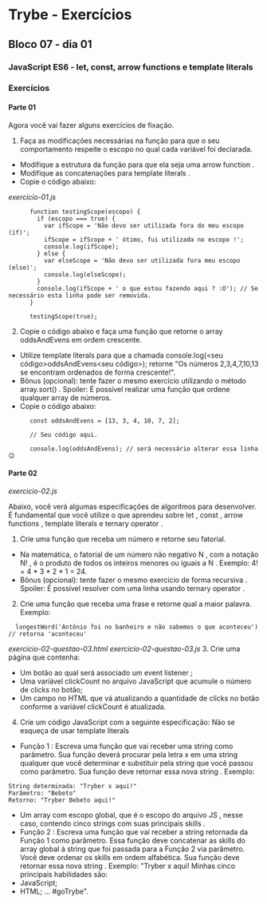 # Trybe - Exercícios
## Bloco 07 - dia 01
### JavaScript ES6 - let, const, arrow functions e template literals

### Exercícios

#### Parte 01

Agora você vai fazer alguns exercícios de fixação.

1. Faça as modificações necessárias na função para que o seu comportamento respeite o escopo no qual cada variável foi declarada.
  - Modifique a estrutura da função para que ela seja uma arrow function .
  - Modifique as concatenações para template literals .
  - Copie o código abaixo:

_exercicio-01.js_
```
      function testingScope(escopo) {
        if (escopo === true) {
          var ifScope = 'Não devo ser utilizada fora do meu escopo (if)';
          ifScope = ifScope + ' ótimo, fui utilizada no escopo !';
          console.log(ifScope);
        } else {
          var elseScope = 'Não devo ser utilizada fora meu escopo (else)';
          console.log(elseScope);
        }
        console.log(ifScope + ' o que estou fazendo aqui ? :O'); // Se necessário esta linha pode ser removida.
      }

      testingScope(true);
```

2. Copie o código abaixo e faça uma função que retorne o array oddsAndEvens em ordem crescente.
  - Utilize template literals para que a chamada console.log(<seu código>oddsAndEvens<seu código>); retorne "Os números 2,3,4,7,10,13 se encontram ordenados de forma crescente!".
  - Bônus (opcional): tente fazer o mesmo exercício utilizando o método array.sort() . Spoiler: É possível realizar uma função que ordene qualquer array de números.
  - Copie o código abaixo:

```
      const oddsAndEvens = [13, 3, 4, 10, 7, 2];

      // Seu código aqui.

      console.log(oddsAndEvens); // será necessário alterar essa linha 😉
```

#### Parte 02
_exercicio-02.js_

Abaixo, você verá algumas especificações de algoritmos para desenvolver. É fundamental que você utilize o que aprendeu sobre let , const , arrow functions , template literals e ternary operator .

1. Crie uma função que receba um número e retorne seu fatorial.
  - Na matemática, o fatorial de um número não negativo N , com a notação N! , é o produto de todos os inteiros menores ou iguais a N . Exemplo: 4! = 4 * 3 * 2 * 1 = 24.
  - Bônus (opcional): tente fazer o mesmo exercício de forma recursiva . Spoiler: É possível resolver com uma linha usando ternary operator .

2. Crie uma função que receba uma frase e retorne qual a maior palavra.
  Exemplo:

```
  longestWord('Antônio foi no banheiro e não sabemos o que aconteceu') // retorna 'aconteceu'
```

_exercicio-02-questao-03.html_
_exercicio-02-questao-03.js_
3. Crie uma página que contenha:
  - Um botão ao qual será associado um event listener ;
  - Uma variável clickCount no arquivo JavaScript que acumule o número de clicks no botão;
  - Um campo no HTML que vá atualizando a quantidade de clicks no botão conforme a variável clickCount é atualizada.

4. Crie um código JavaScript com a seguinte especificação:
Não se esqueça de usar template literals
  - Função 1 : Escreva uma função que vai receber uma string como parâmetro. Sua função deverá procurar pela letra x em uma string qualquer que você determinar e substituir pela string que você passou como parâmetro. Sua função deve retornar essa nova string .
  Exemplo:
```
String determinada: "Tryber x aqui!"
Parâmetro: "Bebeto"
Retorno: "Tryber Bebeto aqui!"
```
  - Um array com escopo global, que é o escopo do arquivo JS , nesse caso, contendo cinco strings com suas principais skills .
  - Função 2 : Escreva uma função que vai receber a string retornada da Função 1 como parâmetro. Essa função deve concatenar as skills do array global à string que foi passada para a Função 2 via parâmetro. Você deve ordenar os skills em ordem alfabética. Sua função deve retornar essa nova string .
  Exemplo: "Tryber x aqui! Minhas cinco principais habilidades são:
  - JavaScript;
  - HTML; ... #goTrybe".
